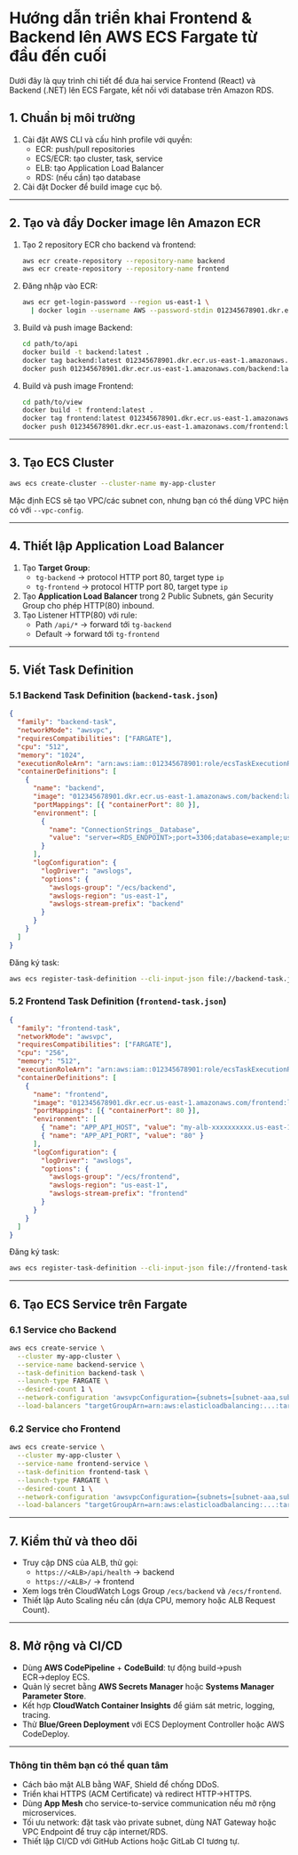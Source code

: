 # Hướng dẫn triển khai Frontend & Backend lên AWS ECS Fargate từ đầu đến cuối

Dưới đây là quy trình chi tiết để đưa hai service Frontend (React) và Backend (.NET) lên ECS Fargate, kết nối với database trên Amazon RDS.

## 1. Chuẩn bị môi trường

1. Cài đặt AWS CLI và cấu hình profile với quyền:
   - ECR: push/pull repositories  
   - ECS/ECR: tạo cluster, task, service  
   - ELB: tạo Application Load Balancer  
   - RDS: (nếu cần) tạo database  
2. Cài đặt Docker để build image cục bộ.

---

## 2. Tạo và đẩy Docker image lên Amazon ECR

1. Tạo 2 repository ECR cho backend và frontend:
   ```bash
   aws ecr create-repository --repository-name backend
   aws ecr create-repository --repository-name frontend
   ```
2. Đăng nhập vào ECR:
   ```bash
   aws ecr get-login-password --region us-east-1 \
     | docker login --username AWS --password-stdin 012345678901.dkr.ecr.us-east-1.amazonaws.com
   ```
3. Build và push image Backend:
   ```bash
   cd path/to/api
   docker build -t backend:latest .
   docker tag backend:latest 012345678901.dkr.ecr.us-east-1.amazonaws.com/backend:latest
   docker push 012345678901.dkr.ecr.us-east-1.amazonaws.com/backend:latest
   ```
4. Build và push image Frontend:
   ```bash
   cd path/to/view
   docker build -t frontend:latest .
   docker tag frontend:latest 012345678901.dkr.ecr.us-east-1.amazonaws.com/frontend:latest
   docker push 012345678901.dkr.ecr.us-east-1.amazonaws.com/frontend:latest
   ```

---

## 3. Tạo ECS Cluster

```bash
aws ecs create-cluster --cluster-name my-app-cluster
```

Mặc định ECS sẽ tạo VPC/các subnet con, nhưng bạn có thể dùng VPC hiện có với `--vpc-config`.

---

## 4. Thiết lập Application Load Balancer

1. Tạo **Target Group**:
   - `tg-backend` → protocol HTTP port 80, target type `ip`  
   - `tg-frontend` → protocol HTTP port 80, target type `ip`  
2. Tạo **Application Load Balancer** trong 2 Public Subnets, gán Security Group cho phép HTTP(80) inbound.
3. Tạo Listener HTTP(80) với rule:
   - Path `/api/*` → forward tới `tg-backend`  
   - Default → forward tới `tg-frontend`  

---

## 5. Viết Task Definition

### 5.1 Backend Task Definition (`backend-task.json`)

```json
{
  "family": "backend-task",
  "networkMode": "awsvpc",
  "requiresCompatibilities": ["FARGATE"],
  "cpu": "512",
  "memory": "1024",
  "executionRoleArn": "arn:aws:iam::012345678901:role/ecsTaskExecutionRole",
  "containerDefinitions": [
    {
      "name": "backend",
      "image": "012345678901.dkr.ecr.us-east-1.amazonaws.com/backend:latest",
      "portMappings": [{ "containerPort": 80 }],
      "environment": [
        {
          "name": "ConnectionStrings__Database",
          "value": "server=<RDS_ENDPOINT>;port=3306;database=example;user id=root;password=secret"
        }
      ],
      "logConfiguration": {
        "logDriver": "awslogs",
        "options": {
          "awslogs-group": "/ecs/backend",
          "awslogs-region": "us-east-1",
          "awslogs-stream-prefix": "backend"
        }
      }
    }
  ]
}
```

Đăng ký task:
```bash
aws ecs register-task-definition --cli-input-json file://backend-task.json
```

### 5.2 Frontend Task Definition (`frontend-task.json`)

```json
{
  "family": "frontend-task",
  "networkMode": "awsvpc",
  "requiresCompatibilities": ["FARGATE"],
  "cpu": "256",
  "memory": "512",
  "executionRoleArn": "arn:aws:iam::012345678901:role/ecsTaskExecutionRole",
  "containerDefinitions": [
    {
      "name": "frontend",
      "image": "012345678901.dkr.ecr.us-east-1.amazonaws.com/frontend:latest",
      "portMappings": [{ "containerPort": 80 }],
      "environment": [
        { "name": "APP_API_HOST", "value": "my-alb-xxxxxxxxxx.us-east-1.elb.amazonaws.com" },
        { "name": "APP_API_PORT", "value": "80" }
      ],
      "logConfiguration": {
        "logDriver": "awslogs",
        "options": {
          "awslogs-group": "/ecs/frontend",
          "awslogs-region": "us-east-1",
          "awslogs-stream-prefix": "frontend"
        }
      }
    }
  ]
}
```

Đăng ký task:
```bash
aws ecs register-task-definition --cli-input-json file://frontend-task.json
```

---

## 6. Tạo ECS Service trên Fargate

### 6.1 Service cho Backend

```bash
aws ecs create-service \
  --cluster my-app-cluster \
  --service-name backend-service \
  --task-definition backend-task \
  --launch-type FARGATE \
  --desired-count 1 \
  --network-configuration 'awsvpcConfiguration={subnets=[subnet-aaa,subnet-bbb],securityGroups=[sg-backend],assignPublicIp=ENABLED}' \
  --load-balancers "targetGroupArn=arn:aws:elasticloadbalancing:...:targetgroup/tg-backend/...,containerName=backend,containerPort=80"
```

### 6.2 Service cho Frontend

```bash
aws ecs create-service \
  --cluster my-app-cluster \
  --service-name frontend-service \
  --task-definition frontend-task \
  --launch-type FARGATE \
  --desired-count 1 \
  --network-configuration 'awsvpcConfiguration={subnets=[subnet-aaa,subnet-bbb],securityGroups=[sg-frontend],assignPublicIp=ENABLED}' \
  --load-balancers "targetGroupArn=arn:aws:elasticloadbalancing:...:targetgroup/tg-frontend/...,containerName=frontend,containerPort=80"
```

---

## 7. Kiểm thử và theo dõi

- Truy cập DNS của ALB, thử gọi:
  - `https://<ALB>/api/health` → backend  
  - `https://<ALB>/` → frontend  
- Xem logs trên CloudWatch Logs Group `/ecs/backend` và `/ecs/frontend`.  
- Thiết lập Auto Scaling nếu cần (dựa CPU, memory hoặc ALB Request Count).

---

## 8. Mở rộng và CI/CD

- Dùng **AWS CodePipeline** + **CodeBuild**: tự động build→push ECR→deploy ECS.  
- Quản lý secret bằng **AWS Secrets Manager** hoặc **Systems Manager Parameter Store**.  
- Kết hợp **CloudWatch Container Insights** để giám sát metric, logging, tracing.  
- Thử **Blue/Green Deployment** với ECS Deployment Controller hoặc AWS CodeDeploy.

---  

### Thông tin thêm bạn có thể quan tâm

- Cách bảo mật ALB bằng WAF, Shield để chống DDoS.  
- Triển khai HTTPS (ACM Certificate) và redirect HTTP→HTTPS.  
- Dùng **App Mesh** cho service-to-service communication nếu mở rộng microservices.  
- Tối ưu network: đặt task vào private subnet, dùng NAT Gateway hoặc VPC Endpoint để truy cập internet/RDS.  
- Thiết lập CI/CD với GitHub Actions hoặc GitLab CI tương tự.